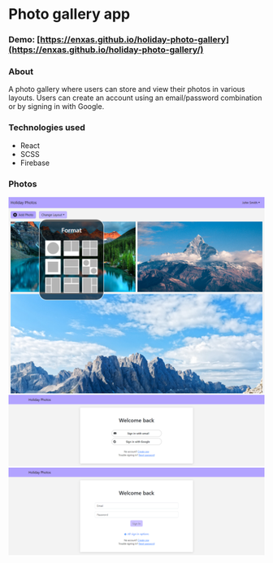 # Photo gallery app

### Demo: [https://enxas.github.io/holiday-photo-gallery](https://enxas.github.io/holiday-photo-gallery/)

### About
A photo gallery where users can store and view their photos in various layouts. Users can create an account using an email/password combination or by signing in with Google.

### Technologies used
- React
- SCSS
- Firebase

### Photos
![Main application view](https://github.com/enxas/holiday-photo-gallery/blob/main/docs/images/main-view.png?raw=true)
![Sign in options](https://github.com/enxas/holiday-photo-gallery/blob/main/docs/images/sign-in-options.png?raw=true)
![Sign in form](https://github.com/enxas/holiday-photo-gallery/blob/main/docs/images/sign-in-form.png?raw=true)

